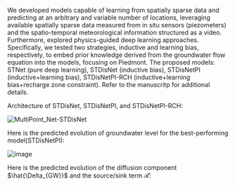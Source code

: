 We developed models capable of learning from spatially sparse data and predicting at an arbitrary and variable number of locations, leveraging available spatially sparse data measured from in situ sensors (piezometers) and the spatio-temporal meteorological information structured as a video.
Furthermore, explored physics-guided deep learning approaches. Specifically, we tested two strategies, inductive and learning bias, respectively, to embed prior knowledge derived from the groundwater flow equation into the models, focusing on Piedmont.
The proposed models: STNet (pure deep learning), STDisNet (inductive bias), STDisNetPI (inductive+learning bias), STDisNetPI-RCH (inductive+learning bias+recharge zone constraint).
Refer to the manuscritp for additional details.

Architecture of STDisNet, STDisNetPI, and STDisNetPI-RCH:

![MultiPoint_Net-STDisNet](https://github.com/user-attachments/assets/8c545100-cd38-4711-bb82-2def27696cd6)

Here is the predicted evolution of groundwater level for the best-performing model(STDisNetPI):

![image](https://drive.google.com/file/d/1ruQXoQAd8ZhjnFQAN5VTeoutB2mq4kmz/view?usp=sharing)

Here is the predicted evolution of the diffusion component $\hat{\Delta_{GW}}$ and the source/sink term $\mathcal{\hat{R}}$:

